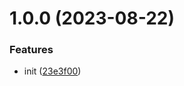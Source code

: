 # 1.0.0 (2023-08-22)


### Features

* init ([23e3f00](https://github.com/YU000jp/logseq-plugin-flex-date-format/commit/23e3f0064c1a7259c7bd559767ebd90c6f4907d3))
